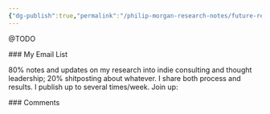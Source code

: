 ```yaml
---
{"dg-publish":true,"permalink":"/philip-morgan-research-notes/future-research-questions/is-there-a-predictable-path-to-thought-leadership/"}
---
```


@TODO


<div class="transclusion internal-embed is-loaded"><div class="markdown-embed">

<div class="markdown-embed-title">



</div>
### My Email List

80% notes and updates on my research into indie consulting and thought leadership; 20% shitposting about whatever. I share both process and results. I publish up to several times/week. Join up:

<script async data-uid="7f3b9aa331" src="https://philip-morgan-consulting.ck.page/7f3b9aa331/index.js"></script>
</div></div>



<div class="transclusion internal-embed is-loaded"><div class="markdown-embed">

<div class="markdown-embed-title">



</div>
### Comments

&nbsp;

<script src="https://utteranc.es/client.js"
        repo="philipmorg/philip-morgan-research-notes"
        issue-term="pathname"
        label="comment"
        theme="github-light"
        crossorigin="anonymous"
        async>
</script>

&nbsp;
</div></div>
